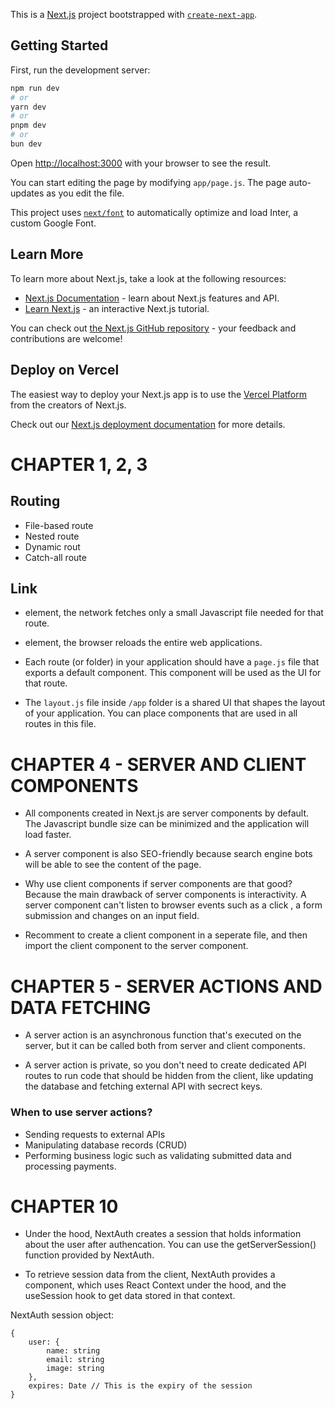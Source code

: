 This is a [Next.js](https://nextjs.org/) project bootstrapped with [`create-next-app`](https://github.com/vercel/next.js/tree/canary/packages/create-next-app).

## Getting Started

First, run the development server:

```bash
npm run dev
# or
yarn dev
# or
pnpm dev
# or
bun dev
```

Open [http://localhost:3000](http://localhost:3000) with your browser to see the result.

You can start editing the page by modifying `app/page.js`. The page auto-updates as you edit the file.

This project uses [`next/font`](https://nextjs.org/docs/basic-features/font-optimization) to automatically optimize and load Inter, a custom Google Font.

## Learn More

To learn more about Next.js, take a look at the following resources:

- [Next.js Documentation](https://nextjs.org/docs) - learn about Next.js features and API.
- [Learn Next.js](https://nextjs.org/learn) - an interactive Next.js tutorial.

You can check out [the Next.js GitHub repository](https://github.com/vercel/next.js/) - your feedback and contributions are welcome!

## Deploy on Vercel

The easiest way to deploy your Next.js app is to use the [Vercel Platform](https://vercel.com/new?utm_medium=default-template&filter=next.js&utm_source=create-next-app&utm_campaign=create-next-app-readme) from the creators of Next.js.

Check out our [Next.js deployment documentation](https://nextjs.org/docs/deployment) for more details.

# CHAPTER 1, 2, 3

## Routing
- File-based route
- Nested route
- Dynamic rout
- Catch-all route

## Link
- <Link> element, the network fetches only a small Javascript file needed for that route.
- <a> element, the browser reloads the entire web applications.

- Each route (or folder) in your application should have a `page.js` file that exports a default component. This component will be used as the UI for that route.

- The `layout.js` file inside `/app` folder is a shared UI that shapes the layout of your application. You can place components that are used in all routes in this file.

# CHAPTER 4 - SERVER AND CLIENT COMPONENTS

- All components created in Next.js are server components by default. The Javascript bundle size can be minimized and the application will load faster.

- A server component is also SEO-friendly because search engine bots will be able to see the content of the page.

- Why use client components if server components are that good?
Because the main drawback of server components is interactivity. A server component can't listen to browser events such as a click , a form submission and changes on an input field.

- Recomment to create a client component in a seperate file, and then import the client component to the server component.

# CHAPTER 5 - SERVER ACTIONS AND DATA FETCHING

- A server action is an asynchronous function that's executed on the server, but it can be called both from server and client components.

- A server action is private, so you don't need to create dedicated API routes to run code that should be hidden from the client, like updating the database and fetching external API with secrect keys.

### When to use server actions?

- Sending requests to external APIs
- Manipulating database records (CRUD)
- Performing business logic such as validating submitted data and processing payments.

# CHAPTER 10

- Under the hood, NextAuth creates a session that holds information about the user after authencation. You can use the getServerSession() function provided by NextAuth.

- To retrieve session data from the client, NextAuth provides a <SessionProvider> component, which uses React Context under the hood, and the useSession hook to get data stored in that context.

NextAuth session object:

```
{
    user: {
        name: string
        email: string
        image: string
    },
    expires: Date // This is the expiry of the session
}
```

